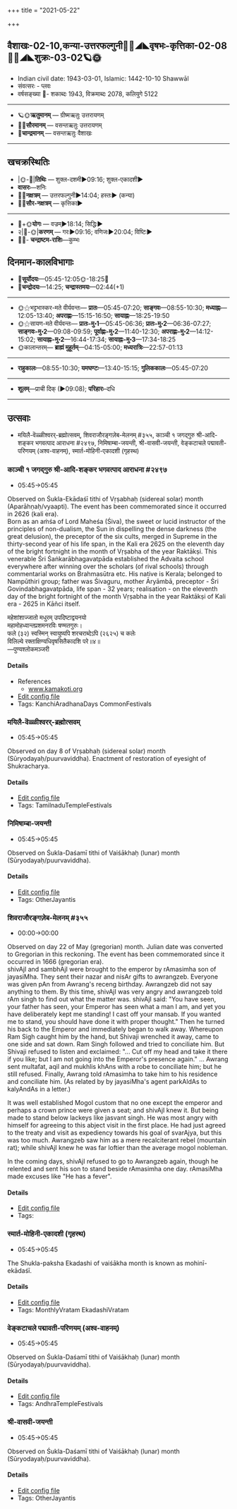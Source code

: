 +++
title = "2021-05-22"

+++
## वैशाखः-02-10,कन्या-उत्तरफल्गुनी🌛🌌◢◣वृषभः-कृत्तिका-02-08🌌🌞◢◣शुक्रः-03-02🪐🌞
- Indian civil date: 1943-03-01, Islamic: 1442-10-10 Shawwāl
- संवत्सरः - प्लवः
- वर्षसङ्ख्या 🌛- शकाब्दः 1943, विक्रमाब्दः 2078, कलियुगे 5122
___________________
- 🪐🌞**ऋतुमानम्** — ग्रीष्मऋतुः उत्तरायणम्
- 🌌🌞**सौरमानम्** — वसन्तऋतुः उत्तरायणम्
- 🌛**चान्द्रमानम्** — वसन्तऋतुः वैशाखः
___________________


## खचक्रस्थितिः
- |🌞-🌛|**तिथिः** — शुक्ल-दशमी►09:16; शुक्ल-एकादशी►  
- **वासरः**—शनिः  
- 🌌🌛**नक्षत्रम्** — उत्तरफल्गुनी►14:04; हस्तः► (कन्या)  
- 🌌🌞**सौर-नक्षत्रम्** — कृत्तिका►  
___________________
- 🌛+🌞**योगः** — वज्रम्►18:14; सिद्धिः►  
- २|🌛-🌞|**करणम्** — गरः►09:16; वणिजः►20:04; विष्टिः►  
- 🌌🌛- **चन्द्राष्टम-राशिः**—कुम्भः  


## दिनमान-कालविभागाः
- 🌅**सूर्योदयः**—05:45-12:05🌞️-18:25🌇  
- 🌛**चन्द्रोदयः**—14:25; **चन्द्रास्तमयः**—02:44(+1)  
___________________
- 🌞⚝भट्टभास्कर-मते वीर्यवन्तः— **प्रातः**—05:45-07:20; **साङ्गवः**—08:55-10:30; **मध्याह्नः**—12:05-13:40; **अपराह्णः**—15:15-16:50; **सायाह्नः**—18:25-19:50  
- 🌞⚝सायण-मते वीर्यवन्तः— **प्रातः-मु॰1**—05:45-06:36; **प्रातः-मु॰2**—06:36-07:27; **साङ्गवः-मु॰2**—09:08-09:59; **पूर्वाह्णः-मु॰2**—11:40-12:30; **अपराह्णः-मु॰2**—14:12-15:02; **सायाह्नः-मु॰2**—16:44-17:34; **सायाह्नः-मु॰3**—17:34-18:25  
- 🌞कालान्तरम्— **ब्राह्मं मुहूर्तम्**—04:15-05:00; **मध्यरात्रिः**—22:57-01:13  
___________________
- **राहुकालः**—08:55-10:30; **यमघण्टः**—13:40-15:15; **गुलिककालः**—05:45-07:20  
___________________
- **शूलम्**—प्राची दिक् (►09:08); **परिहारः**–दधि  
___________________

## उत्सवाः
- मयिलै-वॆळ्ळीश्वरर्-ब्रह्मोत्सवम्, शिवराजौरङ्गज़ेब-मेलनम् #३५५, काञ्ची १ जगद्गुरु श्री-आदि-शङ्कर भगवत्पाद आराधना #२४९७, निमिषाम्बा-जयन्ती, श्री-वासवी-जयन्ती, वेङ्कटाचले पद्मावती-परिणयम् (अश्व-वाहनम्), स्मार्त-मोहिनी-एकादशी (गृहस्थ)
### काञ्ची १ जगद्गुरु श्री-आदि-शङ्कर भगवत्पाद आराधना #२४९७
- 05:45→05:45

Observed on Śukla-Ekādaśī tithi of Vṛṣabhaḥ (sidereal solar) month (Aparāhṇaḥ/vyaapti). The event has been commemorated since it occurred in 2626 (kali era).  
Born as an aṁśa of Lord Maheśa (Śiva), the sweet or lucid instructor of the principles of non-dualism, the Sun in dispelling the dense darkness (the great delusion), the preceptor of the six cults, merged in Supreme in the thirty-second year of his life span, in the Kali era 2625 on the eleventh day of the bright fortnight in the month of Vṛṣabha of the year Raktākṣi. This venerable Śri Śaṅkarābhagavatpāda established the Advaita school everywhere after winning over the scholars (of rival schools) through commentarial works on Brahmasūtra etc. His native is Kerala; belonged to Nampūthiri group; father was Śivaguru, mother Āryāmbā, preceptor - Śri Govindabhagavatpāda, life span - 32 years; realisation - on the eleventh day of the bright fortnight of the month Vṛṣabha in the year Raktākṣi of Kali era - 2625 in Kāñci itself.

महेशांशाज्जातो मधुरम् उपदिष्टाद्वयनयो  
महामोहध्वान्तप्रशमनरविः षण्मतगुरुः।  
फले (३२) स्वस्मिन् स्वायुष्यपि शरचराब्देऽपि (२६२५) च कलेः  
विलिल्ये रक्ताक्षिण्यधिवृषसितैकादशि परे॥४॥  
—पुण्यश्लोकमञ्जरी



#### Details
- References
  - www.kamakoti.org
- [Edit config file](https://github.com/jyotisham/adyatithi/tree/master/mahApuruSha/kAnchI-maTha/sidereal_solar_month/tithi/02/11/kAJcI%201%20jagadguru%20zrI~Adi-zaGkara%20bhagavatpAda%20ArAdhanA.toml)
- Tags: KanchiAradhanaDays CommonFestivals


### मयिलै-वॆळ्ळीश्वरर्-ब्रह्मोत्सवम्
- 05:45→05:45

Observed on day 8 of Vṛṣabhaḥ (sidereal solar) month (Sūryodayaḥ/puurvaviddha). Enactment of restoration of eyesight of Shukracharya.

#### Details
- [Edit config file](https://github.com/jyotisham/adyatithi/tree/master/temples/Tamil/sidereal_solar_month/day/02/08/mayilai~veLLIzvarar~brahmOtsavam.toml)
- Tags: TamilnaduTempleFestivals


### निमिषाम्बा-जयन्ती
- 05:45→05:45

Observed on Śukla-Daśamī tithi of Vaiśākhaḥ (lunar) month (Sūryodayaḥ/puurvaviddha). 

#### Details
- [Edit config file](https://github.com/jyotisham/adyatithi/tree/master/devatA/shakti/lunar_month/tithi/02/10/nimiSAmbA~jayantI.toml)
- Tags: OtherJayantis


### शिवराजौरङ्गज़ेब-मेलनम् #३५५
- 00:00→00:00

Observed on day 22 of May (gregorian) month. Julian date was converted to Gregorian in this reckoning. The event has been commemorated since it occurred in 1666 (gregorian era).  
shivAjI and sambhAjI were brought to the emperor by rAmasimha son of jayasiMha. They sent their nazar and nisAr gifts to awrangzeb. Everyone was given pAn from Awrang's receng birthday. Awrangzeb did not say anything to them. By this time, shivAjI was very angry and awrangzeb told rAm singh to find out what the matter was. shivAjI said: "You have seen, your father has seen, your Emperor has seen what a man I am, and yet you have deliberately kept me standing! I cast off your mansab. If you wanted me to stand, you should have done it with proper thought." Then he turned his back to the Emperor and immediately began to walk away. Whereupon Ram Sigh caught him by the hand, but Shivaji wrenched it away, came to one side and sat down. Ram Singh followed and tried to conciliate him. But Shivaji refused to listen and exclaimed: "... Cut off my head and take it there if you like; but I am not going into the Emperor's presence again." ... Awrang sent multafat, aqil and mukhlis khAns with a robe to conciliate him; but he still refused. Finally, Awrang told rAmasimha to take him to his residence and conciliate him. (As related by by jayasiMha's agent parkAldAs to kalyAndAs in a letter.)

It was well established Mogol custom that no one except the emperor and perhaps a crown prince were given a seat; and shivAjI knew it. But being made to stand below lackeys like jasvant singh. He was most angry with himself for agreeing to this abject visit in the first place. He had just agreed to the treaty and visit as expediency towards his goal of svarAjya, but this was too much. Awrangzeb saw him as a mere recalciterant rebel (mountain rat); while shivAjI knew he was far loftier than the average mogol nobleman.

In the coming days, shivAjI refused to go to Awrangzeb again, though he relented and sent his son to stand beside rAmasimha one day. rAmasiMha made excuses like "He has a fever".


#### Details
- [Edit config file](https://github.com/jyotisham/adyatithi/tree/master/mahApuruSha/xatra-later/gregorian/day/05/22/shivarAja-awrangazeba-melanam.toml)
- Tags: 


### स्मार्त-मोहिनी-एकादशी (गृहस्थ)
- 05:45→05:45

The Shukla-paksha Ekadashi of vaiśākha month is known as mohinī-ekādaśī.

#### Details
- [Edit config file](https://github.com/jyotisham/adyatithi/tree/master/time_focus/monthly/ekAdashI/description_only/mOhinI-EkAdazI.toml)
- Tags: MonthlyVratam EkadashiVratam


### वेङ्कटाचले पद्मावती-परिणयम् (अश्व-वाहनम्)
- 05:45→05:45

Observed on Śukla-Daśamī tithi of Vaiśākhaḥ (lunar) month (Sūryodayaḥ/puurvaviddha). 

#### Details
- [Edit config file](https://github.com/jyotisham/adyatithi/tree/master/temples/venkaTAchala/lunar_month/tithi/02/10/vEGkaTAcalE%20padmAvatI-pariNayam%20%28azva-vAhanam%29.toml)
- Tags: AndhraTempleFestivals


### श्री-वासवी-जयन्ती
- 05:45→05:45

Observed on Śukla-Daśamī tithi of Vaiśākhaḥ (lunar) month (Sūryodayaḥ/puurvaviddha). 

#### Details
- [Edit config file](https://github.com/jyotisham/adyatithi/tree/master/devatA/shakti/lunar_month/tithi/02/10/zrI~vAsavI~jayantI.toml)
- Tags: OtherJayantis


